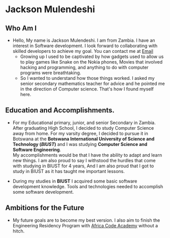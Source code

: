 # Jackson Mulendeshi

## Who Am I
* Hello, My name is Jackson Mulendeshi. I am from Zambia. I have an interest in Software development. I look forward to collaborating with skilled developers to achieve my goal. You can contact me at
[Email](jackkuchena1@gmail.com)    
  * Growing up I used to be captivated by how gadgets used to allow us to play games like Snake on the Nokia phones, Movies that involved hacking and programming, and anything to do with computer programs were breathtaking.  
  * So I wanted to understand how those things worked. I asked my senior secondary mathematics teacher for advice and he pointed me in the direction of Computer science. That's how I found myself here.

 ## Education and Accomplishments.  
* For my Educational primary, junior, and senior Secondary in Zambia. After graduating High School, I decided to study Computer Science away from home.  For my varsity degree, I decided to pursue it in Botswana at the **Botswana International University of Science and Technology (_BIUST_)** and I was studying **Computer Science and Software Engineering**.  
My accomplishments would be that I have the ability to adapt and learn new things. I am also proud to say I withstood the hurdles that come with studying in BIUST for 4 years, And I am also proud that I got to study in BIUST as it has taught me important lessons. 

* During my studies in **BIUST** I acquired some basic software development knowledge. Tools and technologies needed to accomplish some software development.


## Ambitions for the Future
* My future goals are to become my best version. I also aim to finish the Engineering Residency Program with [Africa Code Academy](https://africacode.org)  without a hitch. 





  


